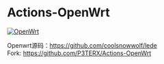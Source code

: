 # Actions-OpenWrt
[![OpenWrt](https://img.shields.io/github/actions/workflow/status/97xiami/Actions/openwrt-builder.yml)](https://github.com/97xiami/Actions/actions/workflows/openwrt-builder.yml)

Openwrt源码：https://github.com/coolsnowwolf/lede<br>
Fork: https://github.com/P3TERX/Actions-OpenWrt

